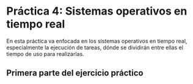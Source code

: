 # Práctica 4: Sistemas operativos en tiempo real

En esta práctica va enfocada en los sistemas operativos en tiempo real, especialmente la ejecución de tareas, dónde se dividirán entre ellas el tiempo de uso para realizarlas.

## Primera parte del ejercicio práctico


